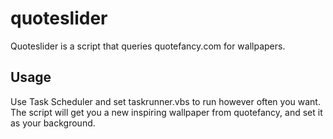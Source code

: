 # quoteslider

Quoteslider is a script that queries quotefancy.com for wallpapers. 

## Usage
Use Task Scheduler and set taskrunner.vbs to run however often you want. The script will get you a new inspiring wallpaper from quotefancy, and set it as your background.  